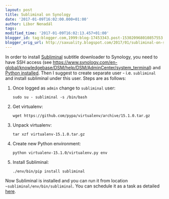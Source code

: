```yaml
---
layout: post
title: Subliminal on Synology
date: '2017-01-09T16:02:00.000+01:00'
author: Libor Nenadál
tags:
modified_time: '2017-01-09T16:02:13.457+01:00'
blogger_id: tag:blogger.com,1999:blog-17453343.post-153020968010857553
blogger_orig_url: http://saxuality.blogspot.com/2017/01/subliminal-on-synology.html
---
```


In order to install [Subliminal](https://github.com/Diaoul/subliminal) subtitle
downloader to Synology, you need to have SSH access (see
<https://www.synology.com/en-global/knowledgebase/DSM/help/DSM/AdminCenter/system_terminal>)
and [Python
installed](https://www.synology.com/en-us/dsm/app_packages/PythonModule). Then I
suggest to create separate user - i.e. `subliminal` and install subliminal under
this user. Steps are as follows:

1. Once logged as `admin` change to `subliminal` user:
   ```
   sudo su - subliminal -s /bin/bash
   ```

2. Get virtualenv:
   ```
   wget https://github.com/pypa/virtualenv/archive/15.1.0.tar.gz
   ```

3. Unpack virtualenv:
   ```
   tar xzf virtualenv-15.1.0.tar.gz
   ```

4. Create new Python environment:
   ```
   python virtualenv-15.1.0/virtualenv.py env
   ```

5. Install Subliminal:
   ```
   ./env/bin/pip install subliminal
   ```

Now Subliminal is installed and you can run it from location
`~subliminal/env/bin/subliminal`. You can schedule it as a task as detailed
[here](https://github.com/SynoCommunity/spksrc/issues/2357).
